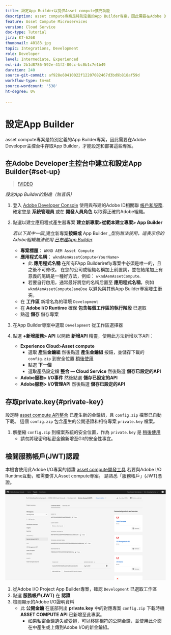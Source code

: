 ```yaml
---
title: 設定App Builder以提供Asset compute擴充功能
description: asset compute專案是特別定義的App Builder專案，因此需要在Adobe Developer主控台中存取App Builder，才能設定和部署這些專案。
feature: Asset Compute Microservices
version: Cloud Service
doc-type: Tutorial
jira: KT-6268
thumbnail: 40183.jpg
topic: Integrations, Development
role: Developer
level: Intermediate, Experienced
exl-id: 2b1d8786-592e-41f2-80cc-bc0b1c7e1b49
duration: 240
source-git-commit: af928e60410022f12207082467d3bd9b818af59d
workflow-type: tm+mt
source-wordcount: '538'
ht-degree: 0%

---
```


# 設定App Builder

asset compute專案是特別定義的App Builder專案，因此需要在Adobe Developer主控台中存取App Builder，才能設定和部署這些專案。

## 在Adobe Developer主控台中建立和設定App Builder{#set-up}

>[!VIDEO](https://video.tv.adobe.com/v/40183?quality=12&learn=on)

_設定App Builder的點進（無音訊）_

1. 登入 [Adobe Developer Console](https://console.adobe.io) 使用與布建的Adobe ID相關聯 [帳戶和服務](./accounts-and-services.md). 確定您是 __系統管理員__ 或在 __開發人員角色__ 以取得正確的Adobe組織。
1. 點選以建立應用程式產生器專案 __建立新專案>從範本建立專案> App Builder__

   _若以下其中一個__&#x200B;建立新專案&#x200B;__按鈕或__ App Builder __型別無法使用，這表示您的Adobe組織無法使用 [已布建App Builder](#request-adobe-project-app-builder)._

   + __專案標題__： `WKND AEM Asset Compute`
   + __應用程式名稱__： `wkndAemAssetCompute<YourName>`
      + 此 __應用程式名稱__ 在所有FApp Builderirefly專案中必須是唯一的，且之後不可修改。 在您的公司或組織名稱加上前置詞，並在結尾加上有意義的尾碼是一種好方法，例如： `wkndAemAssetCompute`.
      + 若要自行啟用，通常最好將您的名稱后置至 __應用程式名稱__，例如 `wkndAemAssetComputeJaneDoe` 以避免與其他App Builder專案發生衝突。
   + 在 __工作區__ 新增名為的環境 `Development`
   + 在 __Adobe I/O Runtime__ 確保 __包含每個工作區的執行階段__ 已選取
   + 點選 __儲存__ 儲存專案
1. 在App Builder專案中選取 `Development` 從工作區選擇器
1. 點選 __+新增服務> API__ 以開啟 __新增API__ 精靈，使用此方法新增以下API：

   + __Experience Cloud>Asset compute__
      + 選取 __產生金鑰組__ 然後點選 __產生金鑰組__ 按鈕，並儲存下載的 `config.zip` 到安全位置 [稍後使用](#private-key)
      + 點選 __下一個__
      + 選取產品設定檔 __整合 — Cloud Service__ 然後點選 __儲存已設定的API__
   + __Adobe服務> I/O事件__ 然後點選 __儲存已設定的API__
   + __Adobe服務> I/O管理API__ 然後點選 __儲存已設定的API__

## 存取private.key{#private-key}

設定時 [asset compute API整合](#set-up) 已產生新的金鑰組，且 `config.zip` 檔案已自動下載。 這個 `config.zip` 包含產生的公開憑證和相符專案 `private.key` 檔案。

1. 解壓縮 `config.zip` 到檔案系統的安全位置，作為 `private.key` 是 [稍後使用](../develop/environment-variables.md)
   + 請勿將秘密和私密金鑰新增至Git的安全性事宜。

## 檢閱服務帳戶(JWT)認證

本機會使用此Adobe I/O專案的認證 [asset compute開發工具](../develop/development-tool.md) 若要與Adobe I/O Runtime互動，和需要併入Asset compute專案。 請熟悉「服務帳戶」(JWT)憑證。

![Adobe Developer服務帳戶認證](./assets/app-builder/service-account.png)

1. 從Adobe I/O Project App Builder專案，確認 `Development` 已選取工作區
1. 點選 __服務帳戶(JWT)__ 在 __認證__
1. 檢閱顯示的Adobe I/O證明資料
   + 此 __公開金鑰__ 在底部列出 __private.key__ 中的對應專案 `config.zip` 下載時機 __ASSET COMPUTE API__ 已新增至此專案。
      + 如果私密金鑰遺失或受損，可以移除相符的公開金鑰，並使用此介面在中產生或上傳到Adobe I/O的新金鑰組。
